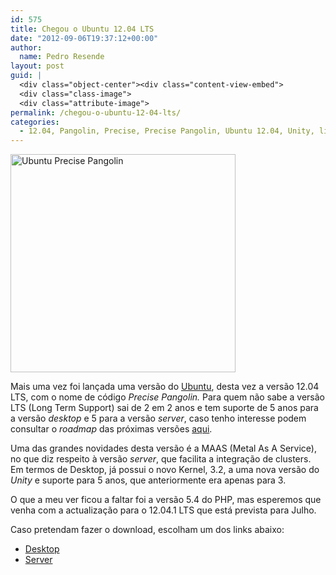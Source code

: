 ```yaml
---
id: 575
title: Chegou o Ubuntu 12.04 LTS
date: "2012-09-06T19:37:12+00:00"
author:
  name: Pedro Resende
layout: post
guid: |
  <div class="object-center"><div class="content-view-embed">
  <div class="class-image">
  <div class="attribute-image">
permalink: /chegou-o-ubuntu-12-04-lts/
categories:
  - 12.04, Pangolin, Precise, Precise Pangolin, Ubuntu 12.04, Unity, linux, Ubuntu
---
```


<div class="object-center">
  <div class="content-view-embed">
    <div class="class-image">
      <div class="attribute-image">
      <img src="https://blog.resende.biz/assets/blog/ezdemo_site/storage/images/media/images/ubuntu-precise-pangolin/11426-1-eng-GB/Ubuntu-Precise-Pangolin_large.png" width="360" height="349"  style="border: 0px solid ;" alt="Ubuntu Precise Pangolin" title="Ubuntu Precise Pangolin" />
      </div>
    </div>
  </div>
</div>

Mais uma vez foi lançada uma versão do <a href="http://www.ubuntu.com/" title="Ubuntu" target="_blank">Ubuntu</a>, desta vez a versão 12.04 LTS, com o nome de código&nbsp;_Precise Pangolin._&nbsp;Para quem não sabe a versão LTS (Long Term Support) sai de 2 em 2 anos e tem suporte de 5 anos para a versão _desktop_ e 5 para a versão _server_, caso tenho interesse podem consultar o _roadmap_&nbsp;das próximas versões <a href="https://wiki.ubuntu.com/LTS" title="LTS - Ubuntu Wiki" target="_blank">aqui</a>.

Uma das grandes novidades desta versão é a MAAS (Metal As A Service), no que diz respeito à versão _server_, que facilita a integração de clusters. Em termos de Desktop, já possui o novo Kernel, 3.2, a uma nova versão do _Unity_&nbsp;e suporte para 5 anos, que anteriormente era apenas para 3.

O que a meu ver ficou a faltar foi a versão 5.4 do PHP, mas esperemos que venha com a actualização para o 12.04.1 LTS que está prevista para Julho.

Caso pretendam fazer o download, escolham um dos links abaixo:

- <a href="http://www.ubuntu.com/download/desktop" title="Desktop" target="_blank">Desktop</a>
- <a href="http://www.ubuntu.com/download/server" title="Server" target="_blank">Server</a>
